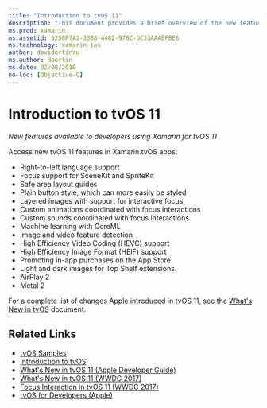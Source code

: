 ```yaml
---
title: "Introduction to tvOS 11"
description: "This document provides a brief overview of the new features available to Xamarin developers in tvOS 11 and links to Apple's release notes."
ms.prod: xamarin
ms.assetid: 5258F7A1-3388-4482-978C-DC33AAAEFBE6
ms.technology: xamarin-ios
author: davidortinau
ms.author: daortin
ms.date: 02/08/2018
no-loc: [Objective-C]
---
```


# Introduction to tvOS 11

_New features available to developers using Xamarin for tvOS 11_

Access new tvOS 11 features in Xamarin.tvOS apps:

- Right-to-left language support 
- Focus support for SceneKit and SpriteKit
- Safe area layout guides 
- Plain button style, which can more easily be styled
- Layered images with support for interactive focus
- Custom animations coordinated with focus interactions
- Custom sounds coordinated with focus interactions
- Machine learning with CoreML
- Image and video feature detection
- High Efficiency Video Coding (HEVC) support
- High Efficiency Image Format (HEIF) support
- Promoting in-app purchases on the App Store
- Light and dark images for Top Shelf extensions
- AirPlay 2
- Metal 2

For a complete list of changes Apple introduced in tvOS 11, see the [What's New in tvOS](https://developer.apple.com/library/content/releasenotes/General/WhatsNewinTVOS/Articles/tvOS_11_0.html) document.

## Related Links

- [tvOS Samples](/samples/browse/?products=xamarin&term=Xamarin.iOS%2btvOS)
- [Introduction to tvOS](~/ios/tvos/index.md)
- [What's New in tvOS 11 (Apple Developer Guide)](https://developer.apple.com/library/content/releasenotes/General/WhatsNewinTVOS/Articles/tvOS_11_0.html)
- [What's New in tvOS 11 (WWDC 2017)](https://developer.apple.com/videos/play/wwdc2017/209/)
- [Focus Interaction in tvOS 11 (WWDC 2017)](https://developer.apple.com/videos/play/wwdc2017/224/)
- [tvOS for Developers (Apple)](https://developer.apple.com/tvos/)